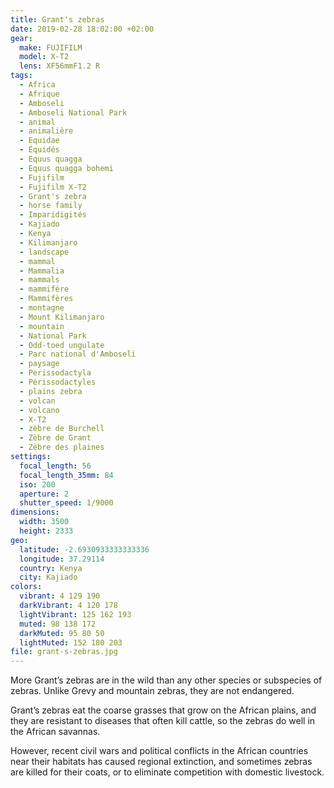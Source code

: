 ```yaml
---
title: Grant's zebras
date: 2019-02-28 18:02:00 +02:00
gear:
  make: FUJIFILM
  model: X-T2
  lens: XF56mmF1.2 R
tags:
  - Africa
  - Afrique
  - Amboseli
  - Amboseli National Park
  - animal
  - animalière
  - Equidae
  - Équidés
  - Equus quagga
  - Equus quagga bohemi
  - Fujifilm
  - Fujifilm X-T2
  - Grant's zebra
  - horse family
  - Imparidigités
  - Kajiado
  - Kenya
  - Kilimanjaro
  - landscape
  - mammal
  - Mammalia
  - mammals
  - mammifère
  - Mammifères
  - montagne
  - Mount Kilimanjaro
  - mountain
  - National Park
  - Odd-toed ungulate
  - Parc national d'Amboseli
  - paysage
  - Perissodactyla
  - Périssodactyles
  - plains zebra
  - volcan
  - volcano
  - X-T2
  - zèbre de Burchell
  - Zèbre de Grant
  - Zèbre des plaines
settings:
  focal_length: 56
  focal_length_35mm: 84
  iso: 200
  aperture: 2
  shutter_speed: 1/9000
dimensions:
  width: 3500
  height: 2333
geo:
  latitude: -2.6930933333333336
  longitude: 37.29114
  country: Kenya
  city: Kajiado
colors:
  vibrant: 4 129 190
  darkVibrant: 4 120 178
  lightVibrant: 125 162 193
  muted: 98 138 172
  darkMuted: 95 80 50
  lightMuted: 152 180 203
file: grant-s-zebras.jpg
---
```


More Grant’s zebras are in the wild than any other species or subspecies of zebras. Unlike Grevy and mountain zebras, they are not endangered.

Grant’s zebras eat the coarse grasses that grow on the African plains, and they are resistant to diseases that often kill cattle, so the zebras do well in the African savannas.

However, recent civil wars and political conflicts in the African countries near their habitats has caused regional extinction, and sometimes zebras are killed for their coats, or to eliminate competition with domestic livestock.
